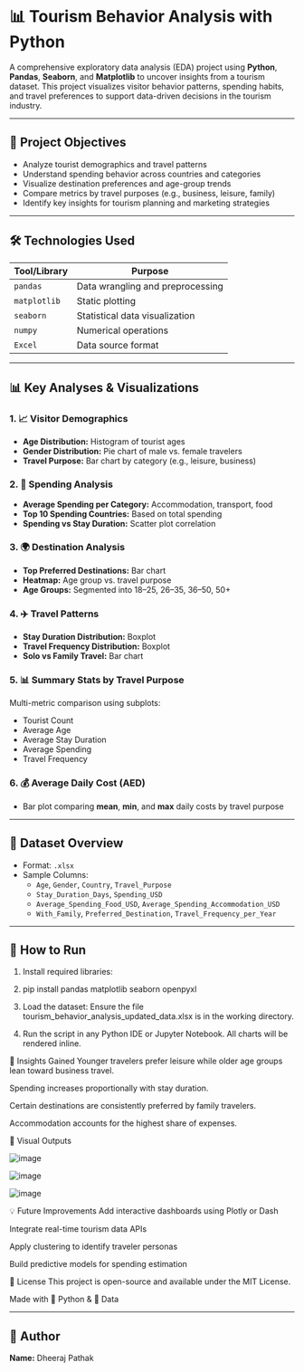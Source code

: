 # 📊 Tourism Behavior Analysis with Python

A comprehensive exploratory data analysis (EDA) project using **Python**, **Pandas**, **Seaborn**, and **Matplotlib** to uncover insights from a tourism dataset. This project visualizes visitor behavior patterns, spending habits, and travel preferences to support data-driven decisions in the tourism industry.



---

## 📌 Project Objectives

- Analyze tourist demographics and travel patterns  
- Understand spending behavior across countries and categories  
- Visualize destination preferences and age-group trends  
- Compare metrics by travel purposes (e.g., business, leisure, family)  
- Identify key insights for tourism planning and marketing strategies  

---

## 🛠️ Technologies Used

| Tool/Library     | Purpose                        |
|------------------|--------------------------------|
| `pandas`         | Data wrangling and preprocessing |
| `matplotlib`     | Static plotting                 |
| `seaborn`        | Statistical data visualization |
| `numpy`          | Numerical operations            |
| `Excel`          | Data source format              |

---

## 📊 Key Analyses & Visualizations

### 1. 📈 Visitor Demographics  
- **Age Distribution:** Histogram of tourist ages  
- **Gender Distribution:** Pie chart of male vs. female travelers  
- **Travel Purpose:** Bar chart by category (e.g., leisure, business)  

### 2. 💸 Spending Analysis  
- **Average Spending per Category:** Accommodation, transport, food  
- **Top 10 Spending Countries:** Based on total spending  
- **Spending vs Stay Duration:** Scatter plot correlation  

### 3. 🌍 Destination Analysis  
- **Top Preferred Destinations:** Bar chart  
- **Heatmap:** Age group vs. travel purpose  
- **Age Groups:** Segmented into 18–25, 26–35, 36–50, 50+  

### 4. ✈️ Travel Patterns  
- **Stay Duration Distribution:** Boxplot  
- **Travel Frequency Distribution:** Boxplot  
- **Solo vs Family Travel:** Bar chart  

### 5. 📊 Summary Stats by Travel Purpose  
Multi-metric comparison using subplots:  
- Tourist Count  
- Average Age  
- Average Stay Duration  
- Average Spending  
- Travel Frequency  

### 6. 💰 Average Daily Cost (AED)  
- Bar plot comparing **mean**, **min**, and **max** daily costs by travel purpose  

---

## 🧾 Dataset Overview

- Format: `.xlsx`  
- Sample Columns:
  - `Age`, `Gender`, `Country`, `Travel_Purpose`
  - `Stay_Duration_Days`, `Spending_USD`
  - `Average_Spending_Food_USD`, `Average_Spending_Accommodation_USD`
  - `With_Family`, `Preferred_Destination`, `Travel_Frequency_per_Year`

---

## 🚀 How to Run

1. Install required libraries:

2. pip install pandas matplotlib seaborn openpyxl


3. Load the dataset:
Ensure the file tourism_behavior_analysis_updated_data.xlsx is in the working directory.

4. Run the script in any Python IDE or Jupyter Notebook.
All charts will be rendered inline.


📌 Insights Gained
Younger travelers prefer leisure while older age groups lean toward business travel.

Spending increases proportionally with stay duration.

Certain destinations are consistently preferred by family travelers.

Accommodation accounts for the highest share of expenses.

📸 Visual Outputs

![image](https://github.com/user-attachments/assets/59812745-fef0-436f-b619-9e9c7657b923)

![image](https://github.com/user-attachments/assets/f1812bc5-254a-4697-8485-d5b99fa97713)

![image](https://github.com/user-attachments/assets/20a9ee53-8843-47d2-ab31-4c2237912d55)




💡 Future Improvements
Add interactive dashboards using Plotly or Dash

Integrate real-time tourism data APIs

Apply clustering to identify traveler personas

Build predictive models for spending estimation

📝 License
This project is open-source and available under the MIT License.

Made with 🐍 Python & 💙 Data

---

## 👤 Author  
**Name:** Dheeraj Pathak
